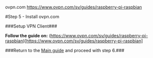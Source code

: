 ovpn.com
https://www.ovpn.com/sv/guides/raspberry-pi-raspbian


#Step 5 - Install ovpn.com

###Setup VPN Client###

**Follow the guide on:**
(https://www.ovpn.com/sv/guides/raspberry-pi-raspbian)[https://www.ovpn.com/sv/guides/raspberry-pi-raspbian]


###Return to the [Main guide](https://github.com/mcfrojd/PiVPN-Seedbox) and proceed with step 6.###
